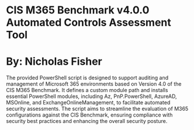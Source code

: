 # CIS M365 Benchmark v4.0.0 Automated Controls Assessment Tool 
# By: Nicholas Fisher

The provided PowerShell script is designed to support auditing and management of Microsoft 365 environments based on Version 4.0 of the CIS M365 Benchmark. It defines a custom module path and installs essential PowerShell modules, including Az, PnP.PowerShell, AzureAD, MSOnline, and ExchangeOnlineManagement, to facilitate automated security assessments. The script aims to streamline the evaluation of M365 configurations against the CIS Benchmark, ensuring compliance with security best practices and enhancing the overall security posture.
